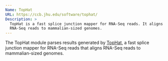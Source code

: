 ```yaml
---
Name: TopHat
URL: https://ccb.jhu.edu/software/tophat/
Description: >
  TopHat is a fast splice junction mapper for RNA-Seq reads. It aligns
  RNA-Seq reads to mammalian-sized genomes.
---
```


The TopHat module parses results generated by
[TopHat](https://ccb.jhu.edu/software/tophat/),
a fast splice junction mapper for RNA-Seq reads that aligns
RNA-Seq reads to mammalian-sized genomes.

